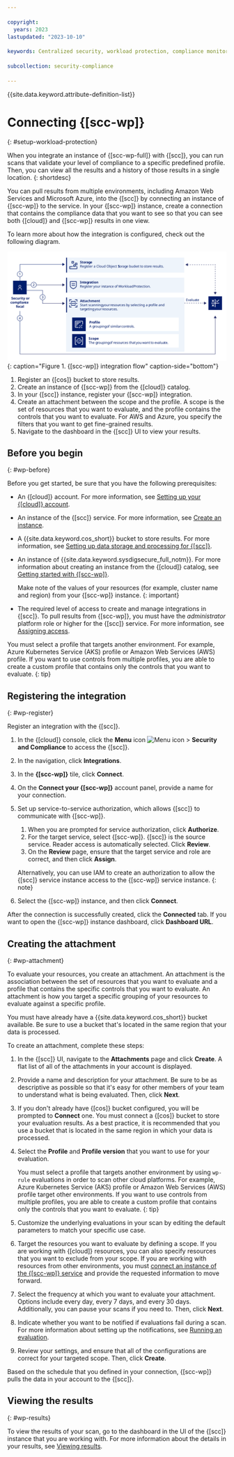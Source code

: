 ```yaml
---

copyright:
  years: 2023
lastupdated: "2023-10-10"

keywords: Centralized security, workload protection, compliance monitoring, compliance, scan, sysdig, multicloud, multi-cloud, azure, amazon, aws

subcollection: security-compliance

---
```


{{site.data.keyword.attribute-definition-list}}

# Connecting {[scc-wp]}
{: #setup-workload-protection}

When you integrate an instance of {[scc-wp-full]} with {[scc]}, you can run scans that validate your level of compliance to a specific predefined profile. Then, you can view all the results and a history of those results in a single location.
{: shortdesc}

You can pull results from multiple environments, including Amazon Web Services and Microsoft Azure, into the {[scc]} by connecting an instance of {[scc-wp]} to the service. In your {[scc-wp]} instance, create a connection that contains the compliance data that you want to see so that you can see both {[cloud]} and {[scc-wp]} results in one view.

To learn more about how the integration is configured, check out the following diagram.

![The image shows the sequence of events that a user follows as part of setting up the integration.](../images/workload-protection.svg){: caption="Figure 1. {[scc-wp]} integration flow" caption-side="bottom"}

1. Register an {[cos]} bucket to store results.
1. Create an instance of {[scc-wp]} from the {[cloud]} catalog.
1. In your {[scc]} instance, register your {[scc-wp]} integration.
1. Create an attachment between the scope and the profile. A scope is the set of resources that you want to evaluate, and the profile contains the controls that you want to evaluate. For AWS and Azure, you specify the filters that you want to get fine-grained results.
1. Navigate to the dashboard in the {[scc]} UI to view your results.

## Before you begin
{: #wp-before}

Before you get started, be sure that you have the following prerequisites:

* An {[cloud]} account. For more information, see [Setting up your {[cloud]} account](/docs/account?topic=account-account-getting-started).
* An instance of the {[scc]} service. For more information, see [Create an instance](/docs/security-compliance?topic=security-compliance-getting-started#gs-instance).
* A {{site.data.keyword.cos_short}} bucket to store results. For more information, see [Setting up data storage and processing for {[scc]}](/docs/security-compliance?topic=security-compliance-storage).
* An instance of {{site.data.keyword.sysdigsecure_full_notm}}. For more information about creating an instance from the {[cloud]} catalog, see [Getting started with {[scc-wp]}](/docs/workload-protection?topic=workload-protection-getting-started).

   Make note of the values of your resources (for example, cluster name and region) from your {[scc-wp]} instance.
   {: important}

* The required level of access to create and manage integrations in {[scc]}. To pull results from {[scc-wp]}, you must have the *administrator* platform role or higher for the {[scc]} service. For more information, see [Assigning access]({[link]}-access-management).


You must select a profile that targets another environment. For example, Azure Kubernetes Service (AKS) profile or Amazon Web Services (AWS) profile. If you want to use controls from multiple profiles, you are able to create a custom profile that contains only the controls that you want to evaluate.
{: tip}


## Registering the integration
{: #wp-register}

Register an integration with the {[scc]}.

1. In the {[cloud]} console, click the **Menu** icon ![Menu icon](../../icons/icon_hamburger.svg) > **Security and Compliance** to access the {[scc]}.
1. In the navigation, click **Integrations**.
1. In the **{[scc-wp]}** tile, click **Connect**.
1. On the **Connect your {[scc-wp]}** account panel, provide a name for your connection.
1. Set up service-to-service authorization, which allows {[scc]} to communicate with {[scc-wp]}.
   1. When you are prompted for service authorization, click **Authorize**.
   1. For the target service, select {[scc-wp]}. {[scc]} is the source service. Reader access is automatically selected. Click **Review**.
   1. On the **Review** page, ensure that the target service and role are correct, and then click **Assign**.

   Alternatively, you can use IAM to create an authorization to allow the {[scc]} service instance access to the {[scc-wp]} service instance.
   {: note}

1. Select the {[scc-wp]} instance, and then click **Connect**.

After the connection is successfully created, click the **Connected** tab. If you want to open the {[scc-wp]} instance dashboard, click **Dashboard URL**.

## Creating the attachment
{: #wp-attachment}

To evaluate your resources, you create an attachment. An attachment is the association between the set of resources that you want to evaluate and a profile that contains the specific controls that you want to evaluate. An attachment is how you target a specific grouping of your resources to evaluate against a specific profile.

You must have already have a {{site.data.keyword.cos_short}} bucket available. Be sure to use a bucket that's located in the same region that your data is processed.

To create an attachment, complete these steps:

1. In the {[scc]} UI, navigate to the **Attachments** page and click **Create**. A flat list of all of the attachments in your account is displayed.
2. Provide a name and description for your attachment. Be sure to be as descriptive as possible so that it's easy for other members of your team to understand what is being evaluated. Then, click **Next**.
3. If you don't already have {[cos]} bucket configured, you will be prompted to **Connect** one. You must connect a {[cos]} bucket to store your evaluation results. As a best practice, it is recommended that you use a bucket that is located in the same region in which your data is processed.
4. Select the **Profile** and **Profile version** that you want to use for your evaluation.

   You must select a profile that targets another environment by using `wp-rule` evaluations in order to scan other cloud platforms. For example, Azure Kubernetes Service (AKS) profile or Amazon Web Services (AWS) profile target other environments. If you want to use controls from multiple profiles, you are able to create a custom profile that contains only the controls that you want to evaluate. 
   {: tip}

5. Customize the underlying evaluations in your scan by editing the default parameters to match your specific use case.
6. Target the resources you want to evaluate by defining a scope. If you are working with {[cloud]} resources, you can also specify resources that you want to exclude from your scope. If you are working with resources from other environments, you must [connect an instance of the {[scc-wp]} service]({[link]}-setup-workload-protection) and provide the requested information to move forward.
7. Select the frequency at which you want to evaluate your attachment. Options include every day, every 7 days, and every 30 days. Additionally, you can pause your scans if you need to. Then, click **Next**.
8. Indicate whether you want to be notified if evaluations fail during a scan. For more information about setting up the notifications, see [Running an evaluation]({[link]}-scan-resources).
9. Review your settings, and ensure that all of the configurations are correct for your targeted scope. Then, click **Create**.

Based on the schedule that you defined in your connection, {[scc-wp]} pulls the data in your account to the {[scc]}.

## Viewing the results
{: #wp-results}

To view the results of your scan, go to the dashboard in the UI of the {[scc]} instance that you are working with. For more information about the details in your results, see [Viewing results]({[link]}-results).

